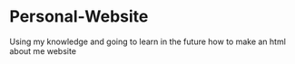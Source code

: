 # Personal-Website
Using my knowledge and going to learn in the future how to make an html about me website
